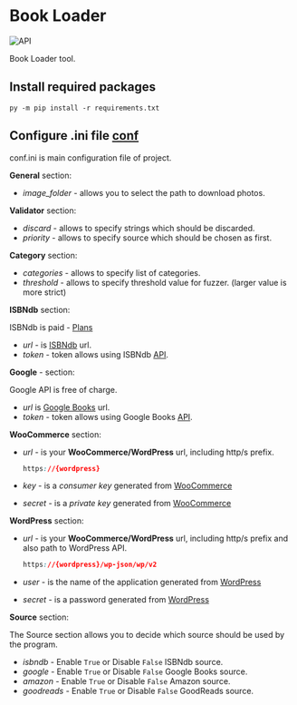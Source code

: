 # Book Loader

![API](https://cdn.dribbble.com/users/68544/screenshots/2129380/book.png)

Book Loader tool.

## Install required packages

```pyhton
py -m pip install -r requirements.txt
```

## Configure .ini file [conf](config/conf.ini)

conf.ini is main configuration file of project.

**General** section:

* *image_folder* - allows you to select the path to download photos.

**Validator** section:

* *discard* - allows to specify strings which should be discarded.
* *priority* - allows to specify source which should be chosen as first.

**Category** section:

* *categories* - allows to specify list of categories.
* *threshold* - allows to specify threshold value for fuzzer. (larger value is more strict)

**ISBNdb** section:

ISBNdb is paid - [Plans](https://isbndb.com/isbn-database)

* *url* - is [ISBNdb](https://isbndb.com/) url.
* *token* - token allows using ISBNdb [API](https://isbndb.com/apidocs/v2).

**Google** - section:

Google API is free of charge.

* *url* is [Google Books](https://books.google.pl/) url.
* *token* - token allows using Google Books [API](https://developers.google.com/books/docs/v1/using).

**WooCommerce** section:

* *url* - is your **WooCommerce/WordPress** url, including http/s prefix.

    ```css
    https://{wordpress}
    ```

* *key* - is a *consumer key* generated from [WooCommerce](https://docs.woocommerce.com/document/woocommerce-rest-api/)
* *secret* - is a *private key* generated from [WooCommerce](https://docs.woocommerce.com/document/woocommerce-rest-api/)

**WordPress** section:

* *url* - is your **WooCommerce/WordPress** url, including http/s prefix and also path to WordPress API.

    ```css
    https://{wordpress}/wp-json/wp/v2
    ```

* *user* - is the name of the application generated from [WordPress](https://pl.wordpress.org/plugins/application-passwords/)
* *secret* - is a password generated from [WordPress](https://pl.wordpress.org/plugins/application-passwords/)

**Source** section:

The Source section allows you to decide which source should be used by the program.

* *isbndb* - Enable `True` or Disable `False` ISBNdb source.
* *google* - Enable `True` or Disable `False` Google Books source.
* *amazon* - Enable `True` or Disable `False` Amazon source.
* *goodreads* - Enable `True` or Disable `False` GoodReads source.
